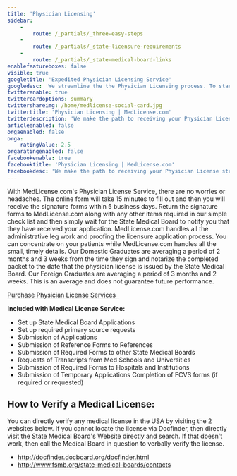 ```yaml
---
title: 'Physician Licensing'
sidebar:
    -
        route: /_partials/_three-easy-steps
    -
        route: /_partials/_state-licensure-requirements
    -
        route: /_partials/_state-medical-board-links
enablefeatureboxes: false
visible: true
googletitle: 'Expedited Physician Licensing Service'
googledesc: 'We streamline the the Physician Licensing process. To start, complete our order form, forward your CV, and then your licensure packet will arrive in 3-5 business days.'
twitterenable: true
twittercardoptions: summary
twittershareimg: /home/medlicense-social-card.jpg
twittertitle: 'Physician Licensing | MedLicense.com'
twitterdescription: 'We make the path to receiving your Physician License straightforward and reduce the time it takes to complete your Physician License Process. To start, simply complete our form, forward to MedLicense.com your CV, and then await for your licensure packet to arrive in 3-5 business days.'
articleenabled: false
orgaenabled: false
orga:
    ratingValue: 2.5
orgaratingenabled: false
facebookenable: true
facebooktitle: 'Physician Licensing | MedLicense.com'
facebookdesc: 'We make the path to receiving your Physician License straightforward and reduce the time it takes to complete your Physician License Process. To start, simply complete our form, forward to MedLicense.com your CV, and then await for your licensure packet to arrive in 3-5 business days.'
---
```


<p>With MedLicense.com's Physician License Service, there are no worries or headaches. The online form will take 15 minutes to fill out and then you will receive the signature forms within 5 business days. Return the signature forms to MedLicense.com along with any other items required in our simple check list and then simply wait for the State Medical Board to notify you that they have received your application. MedLicense.com handles all the administrative leg work and proofing the licensure application process. You can concentrate on your patients while MedLicense.com handles all the small, timely details. Our Domestic Graduates are averaging a period of 2 months and 3 weeks from the time they sign and notarize the completed packet to the date that the physician license is issued by the State Medical Board. Our Foreign Graduates are averaging a period of 3 months and 2 weeks. This is an average and does not guarantee future performance.</p>
<p><a class="btn btn-secondary" href="../../../pricing">Purchase Physician License Services <em class="fa fa-sm fa-play" aria-hidden="true">&nbsp;</em></a>&nbsp;</p>
<p><strong>Included with Medical License Service:</strong></p>
<ul>
<li>Set up State Medical Board Applications</li>
<li>Set up required primary source requests</li>
<li>Submission of Applications</li>
<li>Submission of Reference Forms to References</li>
<li>Submission of Required Forms to other State Medical Boards</li>
<li>Requests of Transcripts from Med Schools and Universities</li>
<li>Submission of Required Forms to Hospitals and Institutions</li>
<li>Submission of Temporary Applications Completion of FCVS forms (if required or requested)</li>
</ul>
<h2 id="mcetoc_1cebteva00">How to Verify a Medical License:</h2>
<p>You can directly verify any medical license in the USA by visiting the 2 websites below. If you cannot locate the license via Docfinder, then directly visit the State Medical Board's Website directly and search. If that doesn't work, then call the Medical Board in question to verbally verify the license.</p>
<ul>
<li><a href="http://docfinder.docboard.org/docfinder.html">http://docfinder.docboard.org/docfinder.html</a></li>
<li><a href="http://www.fsmb.org/contact-a-state-medical-board">http://www.fsmb.org/state-medical-boards/contacts</a></li>
</ul>